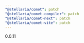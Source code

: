 ```yaml
---
"@stellaria/comet": patch
"@stellaria/comet-compiler": patch
"@stellaria/comet-next": patch
"@stellaria/comet-vite": patch
---
```


0.0.11
